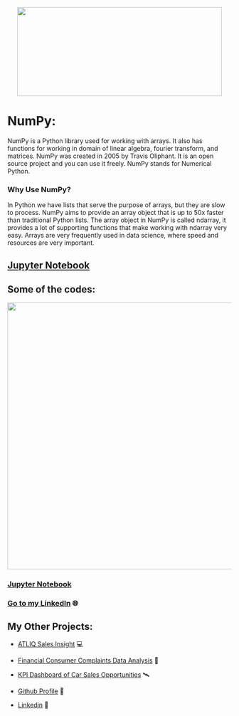 <p align="center">
  <img width="460" height="200" src="https://user-images.githubusercontent.com/124501309/227306534-f9305be9-e6d0-42e2-8dca-6f07cbc2bf9c.png">
</p>

# NumPy:

NumPy is a Python library used for working with arrays.
It also has functions for working in domain of linear algebra, fourier transform, and matrices.
NumPy was created in 2005 by Travis Oliphant. It is an open source project and you can use it freely.
NumPy stands for Numerical Python.

### Why Use NumPy?

In Python we have lists that serve the purpose of arrays, but they are slow to process.
NumPy aims to provide an array object that is up to 50x faster than traditional Python lists.
The array object in NumPy is called ndarray, it provides a lot of supporting functions that make working with ndarray very easy.
Arrays are very frequently used in data science, where speed and resources are very important.

## [Jupyter Notebook](https://github.com/gulshang7/Data-Visualization-with-Python/blob/main/Numpy/NumPy%20Library.ipynb)

## Some of the codes:

<p align="center">
  <img width="900" height="600" src="https://user-images.githubusercontent.com/124501309/227703562-f42e9de7-d6d6-47f9-80d0-35b32d98e5da.jpg">
</p>

### [Jupyter Notebook](https://github.com/gulshang7/Data-Visualization-with-Python/blob/main/Numpy/NumPy%20Library.ipynb)
### [Go to my LinkedIn](https://www.linkedin.com/in/gulshan-gedam-362905209/) 🌐

## My Other Projects:

- [ATLIQ Sales Insight](https://github.com/gulshang7/ATLIQ_Sales_Insight_Data_Analysis_using_SQL_and_Tableau) 💻

- [Financial Consumer Complaints Data Analysis](https://github.com/gulshang7/Financial-Consumer-Complaints-Data-Analysis-Using-Tableau-Dashboard) 📜

- [KPI Dashboard of Car Sales Opportunities](https://github.com/gulshang7/KPI_Dashboard_of_Car_sales_Win_Loss_Data_Analysis_using_Excel_and_Tableau) 🛰️

- [Github Profile](https://github.com/gulshang7) 🧮

- [Linkedin](https://www.linkedin.com/in/gulshan-gedam-362905209/) 🤝
